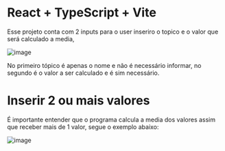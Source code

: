 # React + TypeScript + Vite

Esse projeto conta com 2 inputs para o user inseriro o topico e o valor que será calculado a media,

![image](https://github.com/user-attachments/assets/77a58422-eaeb-4c17-8b99-6481888e1490)

No primeiro tópico é apenas o nome e não é necessário informar, no segundo é o valor a ser calculado e é sim necessário.

# Inserir 2 ou mais valores

É importante entender que o programa calcula a media dos valores assim que receber mais de 1 valor, segue o exemplo abaixo:

![image](https://github.com/user-attachments/assets/ab57c5a8-2448-4a11-8522-653073707230)

